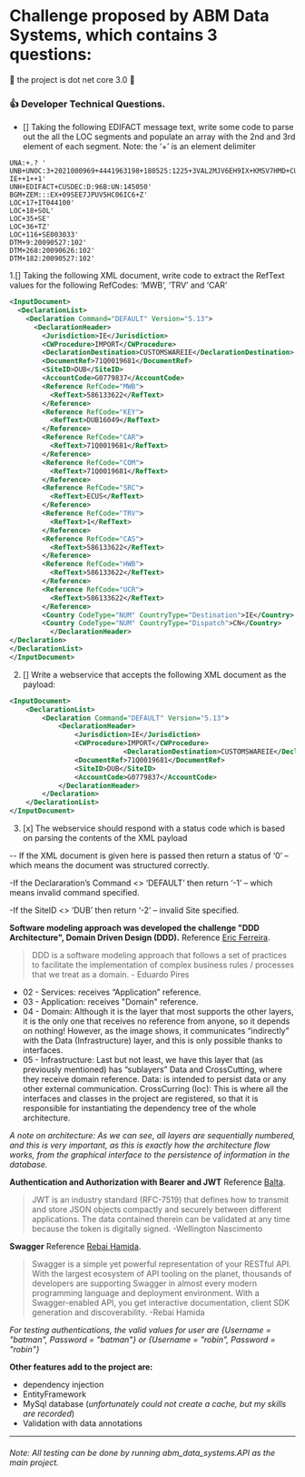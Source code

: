 # Challenge proposed by ABM Data Systems, which contains 3 questions:

:vertical_traffic_light: the project is dot net core 3.0 :vertical_traffic_light:

### :thumbsup: Developer Technical Questions.

- [] Taking the following EDIFACT message text, write some code to parse out the all the LOC segments and populate an array with the 2nd and 3rd element of each segment.
  Note: the ‘+’ is an element delimiter

```
UNA:+.? '
UNB+UNOC:3+2021000969+4441963198+180525:1225+3VAL2MJV6EH9IX+KMSV7HMD+CUSDECU-IE++1++1'
UNH+EDIFACT+CUSDEC:D:96B:UN:145050'
BGM+ZEM:::EX+09SEE7JPUV5HC06IC6+Z'
LOC+17+IT044100'
LOC+18+SOL'
LOC+35+SE'
LOC+36+TZ'
LOC+116+SE003033'
DTM+9:20090527:102'
DTM+268:20090626:102'
DTM+182:20090527:102'
```

1.[] Taking the following XML document, write code to extract the RefText values for the following RefCodes: ‘MWB’, ‘TRV’ and ‘CAR’

```XML
<InputDocument>
  <DeclarationList>
    <Declaration Command="DEFAULT" Version="5.13">
      <DeclarationHeader>
        <Jurisdiction>IE</Jurisdiction>
        <CWProcedure>IMPORT</CWProcedure>
        <DeclarationDestination>CUSTOMSWAREIE</DeclarationDestination>
        <DocumentRef>71Q0019681</DocumentRef>
        <SiteID>DUB</SiteID>
        <AccountCode>G0779837</AccountCode>
        <Reference RefCode="MWB">
          <RefText>586133622</RefText>
        </Reference>
        <Reference RefCode="KEY">
          <RefText>DUB16049</RefText>
        </Reference>
        <Reference RefCode="CAR">
          <RefText>71Q0019681</RefText>
        </Reference>
        <Reference RefCode="COM">
          <RefText>71Q0019681</RefText>
        </Reference>
        <Reference RefCode="SRC">
          <RefText>ECUS</RefText>
        </Reference>
        <Reference RefCode="TRV">
          <RefText>1</RefText>
        </Reference>
        <Reference RefCode="CAS">
          <RefText>586133622</RefText>
        </Reference>
        <Reference RefCode="HWB">
          <RefText>586133622</RefText>
        </Reference>
        <Reference RefCode="UCR">
          <RefText>586133622</RefText>
        </Reference>
        <Country CodeType="NUM" CountryType="Destination">IE</Country>
        <Country CodeType="NUM" CountryType="Dispatch">CN</Country>
          </DeclarationHeader>
</Declaration>
</DeclarationList>
</InputDocument>
```

2. [] Write a webservice that accepts the following XML document as the payload:

```XML
<InputDocument>
	<DeclarationList>
		<Declaration Command="DEFAULT" Version="5.13">
			<DeclarationHeader>
				<Jurisdiction>IE</Jurisdiction>
				<CWProcedure>IMPORT</CWProcedure>
							<DeclarationDestination>CUSTOMSWAREIE</DeclarationDestination>
				<DocumentRef>71Q0019681</DocumentRef>
				<SiteID>DUB</SiteID>
				<AccountCode>G0779837</AccountCode>
			</DeclarationHeader>
		</Declaration>
	</DeclarationList>
</InputDocument>
```

3. [x] The webservice should respond with a status code which is based on parsing the contents of the XML payload

-- If the XML document is given here is passed then return a status of ‘0’ – which means the document was structured correctly.

-If the Declararation’s Command <> ‘DEFAULT’ then return ‘-1’ – which means invalid command specified.

-If the SiteID <> ‘DUB’ then return ‘-2’ – invalid Site specified.

**Software modeling approach was developed the challenge "DDD Architecture", Domain Driven Design (DDD).** Reference [Eric Ferreira](https://medium.com/@ericandrade_24404/parte-01-criando-arquitetura-em-camadas-com-ddd-injeção-de-dep-ef-60b851c88461).

> DDD is a software modeling approach that follows a set of practices to facilitate the implementation of complex business rules / processes that we treat as a domain. - Eduardo Pires

- 02 - Services: receives “Application” reference.
- 03 - Application: receives "Domain" reference.
- 04 - Domain: Although it is the layer that most supports the other layers, it is the only one that receives no reference from anyone, so it depends on nothing! However, as the image shows, it communicates “indirectly” with the Data (Infrastructure) layer, and this is only possible thanks to interfaces.
- 05 - Infrastructure: Last but not least, we have this layer that (as previously mentioned) has “sublayers” Data and CrossCutting, where they receive domain reference.
  Data: is intended to persist data or any other external communication.
  CrossCurring (Ioc): This is where all the interfaces and classes in the project are registered, so that it is responsible for instantiating the dependency tree of the whole architecture.

_A note on architecture:
As we can see, all layers are sequentially numbered, and this is very important, as this is exactly how the architecture flow works, from the graphical interface to the persistence of information in the database._

**Authentication and Authorization with Bearer and JWT** Reference [Balta](https://balta.io/blog/aspnetcore-3-autenticacao-autorizacao-bearer-jwt).

> JWT is an industry standard (RFC-7519) that defines how to transmit and store JSON objects compactly and securely between different applications. The data contained therein can be validated at any time because the token is digitally signed. -Wellington Nascimento

**Swagger** Reference [Rebai Hamida](https://medium.com/@didourebai/add-swagger-to-asp-net-core-3-0-web-api-874cb265854c).

> Swagger is a simple yet powerful representation of your RESTful API. With the largest ecosystem of API tooling on the planet, thousands of developers are supporting Swagger in almost every modern programming language and deployment environment. With a Swagger-enabled API, you get interactive documentation, client SDK generation and discoverability. -Rebai Hamida

_For testing authentications, the valid values for user are {Username = "batman", Password = "batman"} or {Username = "robin", Password = "robin"}_

**Other features add to the project are:**

- dependency injection
- EntityFramework
- MySql database (_unfortunately could not create a cache, but my skills are recorded_)
- Validation with data annotations

---

###### Note: All testing can be done by running abm_data_systems.API as the main project.

